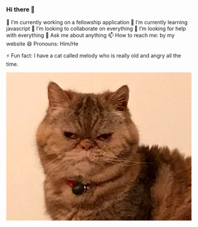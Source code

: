 ### Hi there 👋

🔭 I’m currently working on a fellowship application
🌱 I’m currently learning javascript
👯 I’m looking to collaborate on everything
🤔 I’m looking for help with everything
💬 Ask me about anything
📫 How to reach me: by my website
😄 Pronouns: Him/He


⚡ Fun fact: I have a cat called melody who is really old and angry all the time.

<img src="Matthew Macaulay.jpg" alt="Alt text" title="Optional title">
